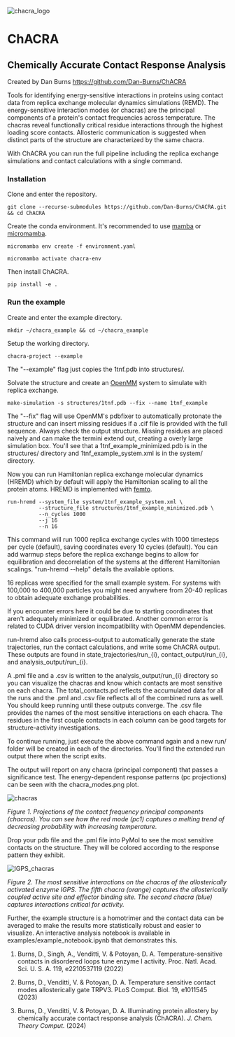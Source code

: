 ![chacra_logo](https://github.com/Dan-Burns/ChACRA/assets/58605062/a030ffbb-0a97-4b33-a968-fab2ec7dbee9)

# ChACRA


## **Ch**emically **A**ccurate **C**ontact **R**esponse **A**nalysis

Created by Dan Burns
https://github.com/Dan-Burns/ChACRA


Tools for identifying energy-sensitive interactions in proteins using contact data from replica exchange molecular dynamics simulations (REMD). The energy-sensitive interaction modes (or chacras) are the principal components of a protein's contact frequencies across temperature. The chacras reveal functionally critical residue interactions through the highest loading score contacts. Allosteric communication is suggested when distinct parts of the structure are characterized by the same chacra.

With ChACRA you can run the full pipeline including the replica exchange simulations and contact calculations with a single command. 

### Installation

Clone and enter the repository.

```
git clone --recurse-submodules https://github.com/Dan-Burns/ChACRA.git && cd ChACRA
```

Create the conda environment. It's recommended to use [mamba](https://mamba.readthedocs.io/en/latest/installation/mamba-installation.html) or [micromamba](https://mamba.readthedocs.io/en/latest/installation/micromamba-installation.html).
```
micromamba env create -f environment.yaml 
```

```
micromamba activate chacra-env
```

Then install ChACRA.
```
pip install -e .
```

### Run the example

Create and enter the example directory.

```
mkdir ~/chacra_example && cd ~/chacra_example
```

Setup the working directory.

```
chacra-project --example
```
The "--example" flag just copies the 1tnf.pdb into structures/. 

Solvate the structure and create an [OpenMM](https://github.com/openmm) system to simulate with replica exchange.
```
make-simulation -s structures/1tnf.pdb --fix --name 1tnf_example
```
The "--fix" flag will use OpenMM's pdbfixer to automatically protonate the structure and can insert missing residues if a .cif file is provided with the full sequence. Always check the output structure. Missing residues are placed naively and can make the termini extend out, creating a overly large simulation box. You'll see that a 1tnf_example_minimized.pdb is in the structures/ directory and 1tnf_example_system.xml is in the system/ directory.

Now you can run Hamiltonian replica exchange molecular dynamics (HREMD) which by default will apply the Hamiltonian scaling to all the protein atoms. HREMD is implemented with [femto](https://github.com/Psivant/femto).

```
run-hremd --system_file system/1tnf_example_system.xml \
          --structure_file structures/1tnf_example_minimized.pdb \
          --n_cycles 1000
          --j 16
          --n 16          
```
This command will run 1000 replica exchange cycles with 1000 timesteps per cycle (default), saving coordinates every 10 cycles (default). You can add warmup steps before the replica exchange begins to allow for equilibration and decorrelation of the systems at the different Hamiltonian scalings. "run-hremd --help" details the available options.

16 replicas were specified for the small example system. For systems with 100,000 to 400,000 particles you might need anywhere from 20-40 replicas to obtain adequate exchange probabilities.

If you encounter errors here it could be due to starting coordinates that aren't adequately minimized or equilibrated. 
Another common error is related to CUDA driver version incompatibility with OpenMM dependencies.

run-hremd also calls process-output to automatically generate the state trajectories, run the contact calculations, and write some ChACRA output. These outputs are found in state_trajectories/run_{i}, contact_output/run_{i}, and analysis_output/run_{i}. 

A .pml file and a .csv is written to the analysis_output/run_{i} directory so you can visualize the chacras and know which contacts are most sensitive on each chacra. The total_contacts.pd reflects the  accumulated data for all the runs and the .pml and .csv file reflects all of the combined runs as well. You should keep running until these outputs converge. The .csv file provides the names of the most sensitive interactions on each chacra. The residues in the first couple contacts in each column can be good targets for structure-activity investigations.

To continue running, just execute the above command again and a new run/ folder will be created in each of the directories. You'll find the extended run output there when the script exits.

The output will report on any chacra (principal component) that passes a significance test. The energy-dependent response patterns (pc projections) can be seen with the chacra_modes.png plot. 

![chacras](https://github.com/Dan-Burns/ChACRA/assets/58605062/00a98056-bd79-4a3f-95ec-656688838301)

*Figure 1. Projections of the contact frequency principal components (chacras). You can see how the red mode (pc1) captures a melting trend of decreasing probability with increasing temperature.*

Drop your pdb file and the .pml file into PyMol to see the most sensitive contacts on the structure. They will be colored according to the response pattern they exhibit.

![IGPS_chacras](https://github.com/Dan-Burns/ChACRA/assets/58605062/a8eb2448-26e5-48e6-a421-6b4cc798ac33)

*Figure 2. The most sensitive interactions on the chacras of the allosterically activated enzyme IGPS. The fifth chacra (orange) captures the allosterically coupled active site and effector binding site. The second chacra (blue) captures interactions critical for activity.*

Further, the example structure is a homotrimer and the contact data can be averaged to make the results more statistically robust and easier to visualize. An interactive analysis notebook is available in examples/example_notebook.ipynb that demonstrates this.


1. Burns, D., Singh, A., Venditti, V. & Potoyan, D. A. Temperature-sensitive contacts in disordered loops tune enzyme I activity. Proc. Natl. Acad. Sci. U. S. A. 119, e2210537119 (2022)

2. Burns, D., Venditti, V. & Potoyan, D. A. Temperature sensitive contact modes allosterically gate TRPV3. PLoS Comput. Biol. 19, e1011545 (2023)

3. Burns, D., Venditti, V. &#38; Potoyan, D. A. Illuminating protein allostery by chemically accurate contact response analysis (ChACRA). <i>J. Chem. Theory Comput.</i> (2024)

